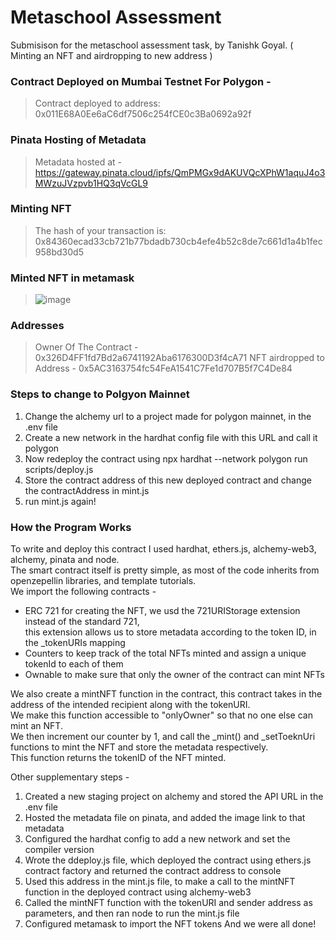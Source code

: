 # Metaschool Assessment
Submisison for the metaschool assessment task, by Tanishk Goyal. ( Minting an NFT and airdropping to new address )

### Contract Deployed on Mumbai Testnet For Polygon - 
> Contract deployed to address: 0x011E68A0Ee6aC6df7506c254fCE0c3Ba0692a92f   

### Pinata Hosting of Metadata
> Metadata hosted at - https://gateway.pinata.cloud/ipfs/QmPMGx9dAKUVQcXPhW1aquJ4o3MWzuJVzpvb1HQ3qVcGL9  

### Minting NFT
> The hash of your transaction is:  0x84360ecad33cb721b77bdadb730cb4efe4b52c8de7c661d1a4b1fec958bd30d5

### Minted NFT in metamask
> ![image](https://user-images.githubusercontent.com/64212892/153723391-25fb5ade-9c46-423c-941d-0dfb501982ee.png)

### Addresses
> Owner Of The Contract - 0x326D4FF1fd7Bd2a6741192Aba6176300D3f4cA71
> NFT airdropped to Address - 0x5AC3163754fc54FeA1541C7Fe1d707B5f7C4De84

### Steps to change to Polgyon Mainnet
1. Change the alchemy url to a project made for polygon mainnet, in the .env file
2. Create a new network in the hardhat config file with this URL and call it polygon
3. Now redeploy the contract using npx hardhat --network polygon run scripts/deploy.js
4. Store the contract address of this new deployed contract and change the contractAddress in mint.js
5. run mint.js again!

### How the Program Works 
To write and deploy this contract I used hardhat, ethers.js, alchemy-web3, alchemy, pinata and node.  
The smart contract itself is pretty simple, as most of the code inherits from openzepellin libraries, and template tutorials.  
We import the following contracts - 
* ERC 721 for creating the NFT, we usd the 721URIStorage extension instead of the standard 721,   
this extension allows us to store metadata according to the token ID, in the _tokenURIs mapping
* Counters to keep track of the total NFTs minted and assign a unique tokenId to each of them
* Ownable to make sure that only the owner of the contract can mint NFTs

We also create a mintNFT function in the contract, this contract takes in the address of the intended recipient along with the tokenURI.  
We make this function accessible to "onlyOwner" so that no one else can mint an NFT.  
We then increment our counter by 1, and  call the _mint() and _setToeknUri functions to mint the NFT and store the metadata respectively.  
This function returns the tokenID of the NFT minted.  

Other supplementary steps - 
1. Created a new staging project on alchemy and stored the API URL in the .env file
2. Hosted the metadata file on pinata, and added the image link to that metadata
3. Configured the hardhat config to add a new network and set the compiler version
4. Wrote the ddeploy.js file, which deployed the contract using ethers.js contract factory and returned the contract address to console
5. Used this address in the mint.js file, to make a call to the mintNFT function in the deployed contract using alchemy-web3
6. Called the mintNFT function with the tokenURI and sender address as parameters, and then ran node to run the mint.js file
7. Configured metamask to import the NFT tokens
And we were all done!


